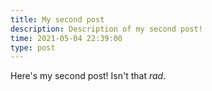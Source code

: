 ```yaml
---
title: My second post
description: Description of my second post!
time: 2021-05-04 22:39:00
type: post
---
```


Here's my second post! Isn't that *rad*.